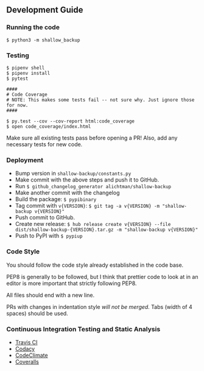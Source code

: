 ## Development Guide

### Running the code

`$ python3 -m shallow_backup`

### Testing

```shell
$ pipenv shell
$ pipenv install
$ pytest

####
# Code Coverage
# NOTE: This makes some tests fail -- not sure why. Just ignore those for now.
####

$ py.test --cov --cov-report html:code_coverage 
$ open code_coverage/index.html
```

Make sure all existing tests pass before opening a PR!
Also, add any necessary tests for new code.


### Deployment

- Bump version in `shallow-backup/constants.py`
- Make commit with the above steps and push it to GitHub.
- Run `$ github_changelog_generator alichtman/shallow-backup`
- Make another commit with the changelog
- Build the package: `$ pypibinary`
- Tag commit with `v{VERSION}`: `$ git tag -a v{VERSION} -m "shallow-backup v{VERSION}"`
- Push commit to GitHub.
- Create new release: `$ hub release create v{VERSION} --file dist/shallow-backup-{VERSION}.tar.gz -m "shallow-backup v{VERSION}"`
- Push to PyPI with `$ pypiup`

### Code Style

You should follow the code style already established in the code base.

PEP8 is generally to be followed, but I think that prettier code to look at in an editor is more important that strictly following PEP8. 

All files should end with a new line.

PRs with changes in indentation style _will not be merged._ Tabs (width of 4 spaces) should be used.

### Continuous Integration Testing and Static Analysis

+ [Travis CI](https://travis-ci.com/alichtman/shallow-backup)
+ [Codacy](https://app.codacy.com/project/alichtman/shallow-backup/dashboard)
+ [CodeClimate](https://codeclimate.com/github/alichtman/shallow-backup)
+ [Coveralls](https://coveralls.io/github/alichtman/shallow-backup)

